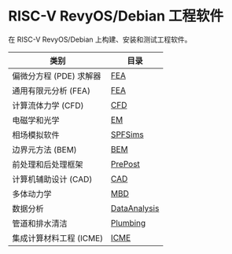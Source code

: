 # RISC-V RevyOS/Debian 工程软件

在 RISC-V RevyOS/Debian 上构建、安装和测试工程软件。

| 类别 | 目录 |
|------|------|
| 偏微分方程 (PDE) 求解器 | [FEA](./FEA/README_zh.md) |
| 通用有限元分析 (FEA) | [FEA](./FEA/README_zh.md) |
| 计算流体力学 (CFD) | [CFD](./CFD/README_zh.md) |
| 电磁学和光学 | [EM](./EM/README_zh.md) |
| 相场模拟软件 | [SPFSims](./SPFSims/README_zh.md) |
| 边界元方法 (BEM) | [BEM](./BEM/README_zh.md) |
| 前处理和后处理框架 | [PrePost](./PrePost/README_zh.md) |
| 计算机辅助设计 (CAD) | [CAD](./CAD/README_zh.md) |
| 多体动力学 | [MBD](./MBD/README_zh.md) |
| 数据分析 | [DataAnalysis](./DataAnalysis/README_zh.md) |
| 管道和排水清洁 | [Plumbing](./Plumbing/README_zh.md) |
| 集成计算材料工程 (ICME) | [ICME](./ICME/README_zh.md) |
